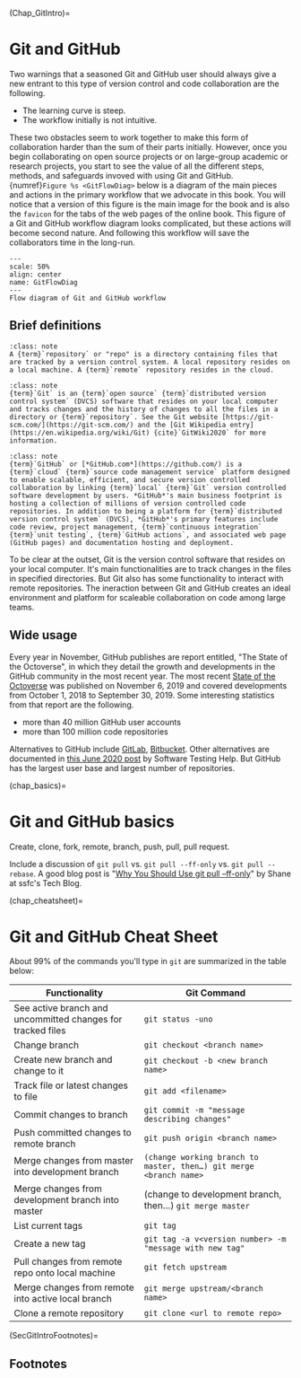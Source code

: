 (Chap_GitIntro)=
# Git and GitHub

Two warnings that a seasoned Git and GitHub user should always give a new entrant to this type of version control and code collaboration are the following.
* The learning curve is steep.
* The workflow initially is not intuitive.

These two obstacles seem to work together to make this form of collaboration harder than the sum of their parts initially. However, once you begin collaborating on open source projects or on large-group academic or research projects, you start to see the value of all the different steps, methods, and safeguards invoved with using Git and GitHub. {numref}`Figure %s <GitFlowDiag>` below is a diagram of the main pieces and actions in the primary workflow that we advocate in this book. You will notice that a version of this figure is the main image for the book and is also the `favicon` for the tabs of the web pages of the online book. This figure of a Git and GitHub workflow diagram looks complicated, but these actions will become second nature. And following this workflow will save the collaborators time in the long-run.

```{figure} ./images/GitFlowDiag.png
---
scale: 50%
align: center
name: GitFlowDiag
---
Flow diagram of Git and GitHub workflow
```


## Brief definitions

```{admonition} Definition: Repository
:class: note
A {term}`repository` or "repo" is a directory containing files that are tracked by a version control system. A local repository resides on a local machine. A {term}`remote` repository resides in the cloud.
```

```{admonition} Definition: Git
:class: note
{term}`Git` is an {term}`open source` {term}`distributed version control system` (DVCS) software that resides on your local computer and tracks changes and the history of changes to all the files in a directory or {term}`repository`. See the Git website [https://git-scm.com/](https://git-scm.com/) and the [Git Wikipedia entry](https://en.wikipedia.org/wiki/Git) {cite}`GitWiki2020` for more information.
```

```{admonition} Definition: GitHub
:class: note
{term}`GitHub` or [*GitHub.com*](https://github.com/) is a {term}`cloud` {term}`source code management service` platform designed to enable scalable, efficient, and secure version controlled collaboration by linking {term}`local` {term}`Git` version controlled software development by users. *GitHub*'s main business footprint is hosting a collection of millions of version controlled code repositories. In addition to being a platform for {term}`distributed version control system` (DVCS), *GitHub*'s primary features include code review, project management, {term}`continuous integration` {term}`unit testing`, {term}`GitHub actions`, and associated web page (GitHub pages) and documentation hosting and deployment.
```

To be clear at the outset, Git is the version control software that resides on your local computer. It's main functionalities are to track changes in the files in specified directories. But Git also has some functionality to interact with remote repositories. The ineraction between Git and GitHub creates an ideal environment and platform for scaleable collaboration on code among large teams.

## Wide usage
Every year in November, GitHub publishes are report entitled, "The State of the Octoverse", in which they detail the growth and developments in the GitHub community in the most recent year. The most recent [State of the Octoverse](https://github.blog/2019-11-06-the-state-of-the-octoverse-2019/) was published on November 6, 2019 and covered developments from October 1, 2018 to September 30, 2019. Some interesting statistics from that report are the following.

* more than 40 million GitHub user accounts
* more than 100 million code repositories

Alternatives to GitHub include [GitLab](https://about.gitlab.com/), [Bitbucket](https://bitbucket.org/). Other alternatives are documented in [this June 2020 post](https://www.softwaretestinghelp.com/github-alternatives/) by Software Testing Help. But GitHub has the largest user base and largest number of repositories.


(chap_basics)=
# Git and GitHub basics

Create, clone, fork, remote, branch, push, pull, pull request.

Include a discussion of `git pull` vs. `git pull --ff-only` vs. `git pull --rebase`. A good blog post is "[Why You Should Use git pull –ff-only](https://blog.sffc.xyz/post/185195398930/why-you-should-use-git-pull-ff-only)" by Shane at ssfc's Tech Blog.


(chap_cheatsheet)=
# Git and GitHub Cheat Sheet

About 99% of the commands you'll type in `git` are summarized in the table below:


| Functionality                                               | Git Command                                                      |
|-------------------------------------------------------------|------------------------------------------------------------------|
| See active branch and uncommitted changes for tracked files | `git status -uno`                                                  |
| Change branch                                               | `git checkout <branch name>`                                       |
| Create new branch and change to it                          | `git checkout -b <new branch name>`                                |
| Track file or latest changes to file                        | `git add <filename>`                                               |
| Commit changes to branch                                    | `git commit -m "message describing changes" `                      |
| Push committed changes to remote branch                     | `git push origin <branch name>`                                |
| Merge changes from master into development branch           | `(change working branch to master, then…) git merge <branch name>` |
| Merge changes from development branch into master           | (change to development branch, then…) `git merge master`           |
| List current tags                                           | `git tag`                                                          |
| Create a new tag                                            | `git tag -a v<version number> -m "message with new tag"`           |
| Pull changes from remote repo onto local machine            | `git fetch upstream`                                               |
| Merge changes from remote into active local branch          | `git merge upstream/<branch name>`                                 |
| Clone a remote repository                                   | `git clone <url to remote repo>`                                  |



(SecGitIntroFootnotes)=
## Footnotes

<!-- [^citation_note]: See {cite}`AuerbachEtAl:1981,AuerbachEtAl:1983`, {cite}`AuerbachKotlikoff:1983a,AuerbachKotlikoff:1983b,AuerbachKotlikoff:1983c`, and {cite}`AuerbachKotlikoff:1985`. -->
